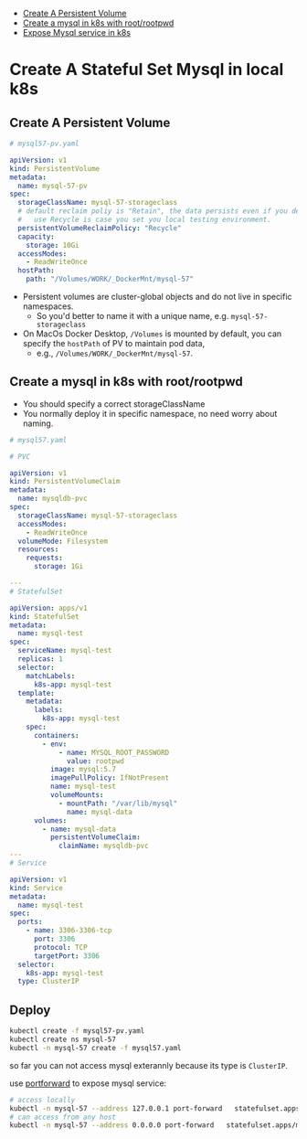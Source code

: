 [](...menustart)

- [Create A Persistent Volume](#5f8275d909a1c3cade324a55d89e0337)
- [Create a mysql in k8s with root/rootpwd](#e6c4fa270e7ad3daf363af62c5a08163)
- [Expose Mysql service in k8s](#73daabeddc65e8243ffa9143bbc6d239)

[](...menuend)


# Create A Stateful Set Mysql in local k8s

<h2 id="5f8275d909a1c3cade324a55d89e0337"></h2>

## Create A Persistent Volume

```yaml
# mysql57-pv.yaml 

apiVersion: v1
kind: PersistentVolume
metadata:
  name: mysql-57-pv
spec:
  storageClassName: mysql-57-storageclass
  # default reclaim poliy is "Retain", the data persists even if you delete pv.
  #   use Recycle is case you set you local testing environment.
  persistentVolumeReclaimPolicy: "Recycle"
  capacity:
    storage: 10Gi
  accessModes:
    - ReadWriteOnce
  hostPath:
    path: "/Volumes/WORK/_DockerMnt/mysql-57"
```

- Persistent volumes are cluster-global objects and do not live in specific namespaces.  
    - So you'd better to name it with a unique name, e.g. `mysql-57-storageclass`
- On MacOs Docker Desktop, `/Volumes` is mounted by default, you can specify the `hostPath` of PV to maintain pod data, 
    - e.g., `/Volumes/WORK/_DockerMnt/mysql-57`.


<h2 id="e6c4fa270e7ad3daf363af62c5a08163"></h2>

## Create a mysql in k8s with root/rootpwd

- You should specify a correct storageClassName
- You normally deploy it in specific namespace, no need worry about naming.


```yaml
# mysql57.yaml

# PVC

apiVersion: v1
kind: PersistentVolumeClaim
metadata:
  name: mysqldb-pvc
spec:
  storageClassName: mysql-57-storageclass
  accessModes:
    - ReadWriteOnce
  volumeMode: Filesystem
  resources:
    requests:
      storage: 1Gi

---
# StatefulSet

apiVersion: apps/v1
kind: StatefulSet
metadata:
  name: mysql-test
spec:
  serviceName: mysql-test
  replicas: 1
  selector:
    matchLabels:
      k8s-app: mysql-test
  template:
    metadata:
      labels:
        k8s-app: mysql-test
    spec:
      containers:
        - env:
            - name: MYSQL_ROOT_PASSWORD
              value: rootpwd
          image: mysql:5.7
          imagePullPolicy: IfNotPresent
          name: mysql-test
          volumeMounts:
            - mountPath: "/var/lib/mysql"
              name: mysql-data
      volumes:
        - name: mysql-data
          persistentVolumeClaim:
            claimName: mysqldb-pvc
---
# Service

apiVersion: v1
kind: Service
metadata:
  name: mysql-test
spec:
  ports:
    - name: 3306-3306-tcp
      port: 3306
      protocol: TCP
      targetPort: 3306
  selector:
    k8s-app: mysql-test
  type: ClusterIP


```


## Deploy

```bash
kubectl create -f mysql57-pv.yaml
kubectl create ns mysql-57
kubectl -n mysql-57 create -f mysql57.yaml 
```


so far you can not access mysql exterannly because its type is `ClusterIP`.

use [portforward](https://kubernetes.io/docs/reference/generated/kubectl/kubectl-commands#port-forward) to expose mysql service:


```bash
# access locally
kubectl -n mysql-57 --address 127.0.0.1 port-forward   statefulset.apps/mysql-test 6379:6379
# can access from any host
kubectl -n mysql-57 --address 0.0.0.0 port-forward   statefulset.apps/mysql-test 6379:6379
```




